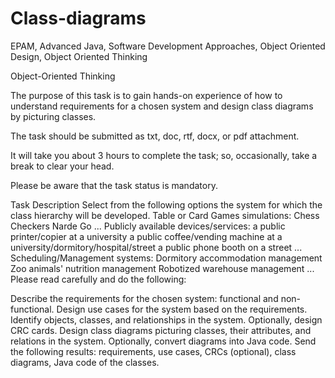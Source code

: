 # Class-diagrams
EPAM, Advanced Java, Software Development Approaches, Object Oriented Design, Object Oriented Thinking

Object-Oriented Thinking

The purpose of this task is to gain hands-on experience of how to understand requirements for a chosen system and design class diagrams by picturing classes.

The task should be submitted as txt, doc, rtf, docx, or pdf attachment.

It will take you about 3 hours to complete the task; so, occasionally, take a break to clear your head.

Please be aware that the task status is mandatory.

Task Description
Select from the following options the system for which the class hierarchy will be developed.
Table or Card Games simulations:
Chess
Checkers
Narde
Go
...
Publicly available devices/services:
a public printer/copier at a university
a public coffee/vending machine at a
university/dormitory/hospital/street
a public phone booth on a street
...
Scheduling/Management systems:
Dormitory accommodation management
Zoo animals' nutrition management
Robotized warehouse management
...
Please read carefully and do the following:

Describe the requirements for the chosen system: functional and non-functional.
Design use cases for the system based on the requirements.
Identify objects, classes, and relationships in the system. Optionally, design CRC cards.
Design class diagrams picturing classes, their attributes, and relations in the system.
Optionally, convert diagrams into Java code.
Send the following results: requirements, use cases, CRCs (optional), class diagrams, Java code of the classes.